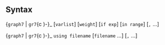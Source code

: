 ## Syntax

{`graph7` \| `gr7`<span options=")-">{c
)-}_ \[`varlist`\] \[`weight`\] \[`if exp`\] \[`in range`\]
\[`,` ...\]

{`graph7` \| `gr7`<span options=")-">{c
)-}_ `using filename` \[`filename` ...\] \[`,` ...\]
